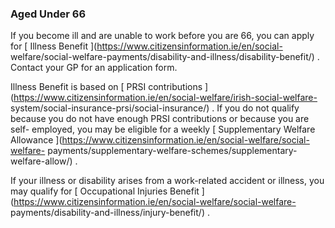 ###  **Aged Under 66**

If you become ill and are unable to work before you are 66, you can apply for
[ Illness Benefit ](https://www.citizensinformation.ie/en/social-
welfare/social-welfare-payments/disability-and-illness/disability-benefit/) .
Contact your GP for an application form.

Illness Benefit is based on [ PRSI contributions
](https://www.citizensinformation.ie/en/social-welfare/irish-social-welfare-
system/social-insurance-prsi/social-insurance/) . If you do not qualify
because you do not have enough PRSI contributions or because you are self-
employed, you may be eligible for a weekly [ Supplementary Welfare Allowance
](https://www.citizensinformation.ie/en/social-welfare/social-welfare-
payments/supplementary-welfare-schemes/supplementary-welfare-allow/) .

If your illness or disability arises from a work-related accident or illness,
you may qualify for [ Occupational Injuries Benefit
](https://www.citizensinformation.ie/en/social-welfare/social-welfare-
payments/disability-and-illness/injury-benefit/) .
